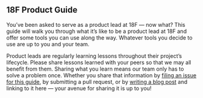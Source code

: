 ## 18F Product Guide

You’ve been asked to serve as a product lead at 18F — now what? This guide will walk you through what it’s like to be a product lead at 18F and offer some tools you can use along the way. Whatever tools you decide to use are up to you and your team.

Product leads are regularly learning lessons throughout their project’s lifecycle. Please share lessons learned with your peers so that we may all benefit from them. Sharing what you learn means our team only has to solve a problem once.  Whether you share that information by [filing an issue for this guide](https://github.com/18F/product-guide/issues/new), by submitting a pull request, or by [writing a blog post](https://18f.gsa.gov/2015/04/29/18f-how-we-write/) and linking to it here — your avenue for sharing it is up to you!
